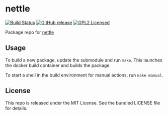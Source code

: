 nettle
==========

[![Build Status](https://img.shields.io/travis/com/amylum/nettle.svg)](https://travis-ci.com/amylum/nettle)
[![GitHub release](https://img.shields.io/github/release/amylum/nettle.svg)](https://github.com/amylum/nettle/releases)
[![GPL2 Licensed](http://img.shields.io/badge/license-GPL2-green.svg)](https://tldrlegal.com/license/gnu-general-public-license-v2)

Package repo for [nettle](http://www.lysator.liu.se/~nisse/nettle/)

## Usage

To build a new package, update the submodule and run `make`. This launches the docker build container and builds the package.

To start a shell in the build environment for manual actions, run `make manual`.

## License

This repo is released under the MIT License. See the bundled LICENSE file for details.

